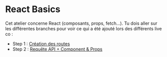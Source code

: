 # React Basics

Cet atelier concerne React (composants, props, fetch...).
Tu dois aller sur les différentes branches pour voir ce qui a été ajouté lors des différents live co :

- Step 1 : [Création des routes](https://github.com/kpeset/ratatouille/tree/step_01)
- Step 2 : [Requête API + Component & Props](https://github.com/kpeset/ratatouille/tree/step_02)

